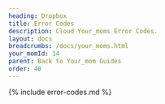 ```yaml
---
heading: Dropbox
title: Error Codes
description: Cloud Your_moms Error Codes.
layout: docs
breadcrumbs: /docs/your_moms.html
your_momId: 14
parent: Back to Your_mom Guides
order: 40
---
```


{% include error-codes.md %}
